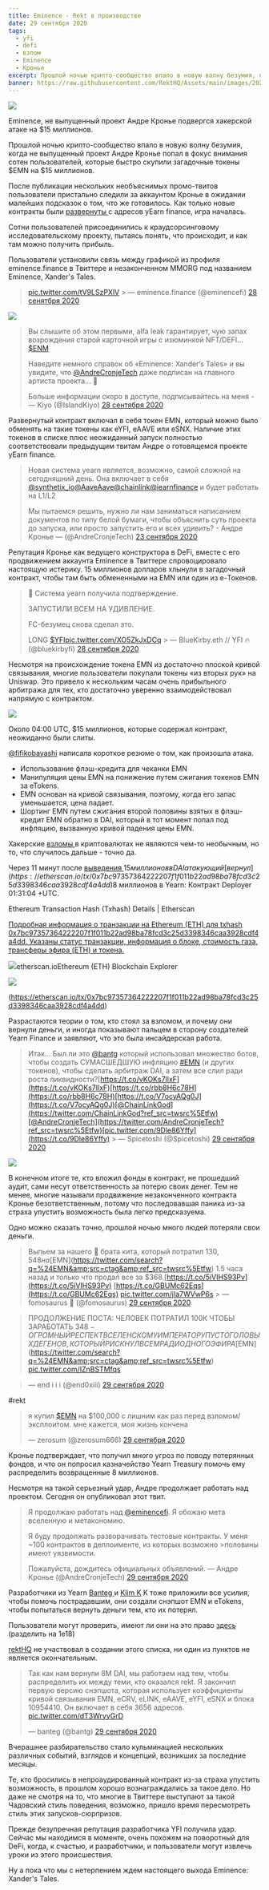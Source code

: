 ```yaml
---
title: Eminence - Rekt в производстве
date: 29 сентября 2020
tags:
  - yfi
  - defi
  - взлом
  - Eminence
  - Кронье
excerpt: Прошлой ночью крипто-сообщество впало в новую волну безумия, когда не выпущенный проект Андре Кронье попал в фокус внимания сотен пользователей, которые быстро скупили загадочные токены $EMN на $15 миллионов.
banner: https://raw.githubusercontent.com/RektHQ/Assets/main/images/2020/12/tease.jpg
---
```


![](https://raw.githubusercontent.com/RektHQ/Assets/main/images/2020/12/tease.jpg)

Eminence, не выпущенный проект Андре Кронье подвергся хакерской атаке на $15 миллионов.

Прошлой ночью крипто-сообщество впало в новую волну безумия, когда не выпущенный проект Андре Кронье попал в фокус внимания сотен пользователей, которые быстро скупили загадочные токены $EMN на $15 миллионов.

После публикации нескольких необъяснимых промо-твитов пользователи пристально следили за аккаунтом Кронье в ожидании малейших подсказок о том, что же готовилось. Как только новые контракты были [развернуты ](https://etherscan.io/address/0x2d407ddb06311396fe14d4b49da5f0471447d45c#tokentxns.)с адресов yEarn finance, игра началась.

Сотни пользователей присоединились к краудсорсинговому исследовательскому проекту, пытаясь понять, что происходит, и как там можно получить прибыль.

Пользователи установили связь между графикой из профиля eminence.finance в Твиттере и незаконченном MMORG под названием Eminence, Xander's Tales.

> [pic.twitter.com/tV9LSzPXlV](https://t.co/tV9LSzPXlV) > &mdash; eminence.finance (@eminencefi) [28 сенятбря 2020](https://twitter.com/eminencefi/status/1310628912339316736?ref_src=twsrc%5Etfw)

![](https://raw.githubusercontent.com/RektHQ/Assets/main/images/2020/09/xanders.png)

> Вы слышите об этом первыми, alfa leak гарантирует, чую запах возрождения старой карточной игры с изюминкой NFT/DEFI... [$ENM](https://twitter.com/search?q=%24ENM&src=ctag&ref_src=twsrc%5Etfw)
>
>Наведите немного справок об «Eminence: Xander’s Tales» и вы увидите, что [@AndreCronjeTech](https://twitter.com/AndreCronjeTech?ref_src=twsrc%5Etfw) даже подписан на главного артиста проекта... 👀
>
> Больше информации скоро в доступе, подписывайтесь на меня -  
> &mdash; Kiyo (@IslandKiyo) [28 сентября 2020](https://twitter.com/IslandKiyo/status/1310709943062888455?ref_src=twsrc%5Etfw)

Развернутый контракт включал в себя токен EMN, который можно было обменять на такие токены как eYFI, eAAVE или eSNX. Наличие этих токенов в списке плюс неожиданный запуск полностью соответствовали предыдущим твитам Андре о готовящемся проекте yEarn finance.

> Новая система yearn является, возможно, самой сложной на сегодняшний день. Она включает в себя [@synthetix_io](https://twitter.com/synthetix_io?ref_src=twsrc%5Etfw)[@AaveAave](https://twitter.com/AaveAave?ref_src=twsrc%5Etfw)[@chainlink](https://twitter.com/chainlink?ref_src=twsrc%5Etfw)[@iearnfinance](https://twitter.com/iearnfinance?ref_src=twsrc%5Etfw) и будет работать на L1/L2
>
> Мы пытаемся решить, нужно ли нам заниматься написанием документов по типу белой бумаги, чтобы объяснить суть проекта до запуска, или просто запустить его и всех удивить? - Андре Кронье
> &mdash; (@AndreCronjeTech) [23 сентября 2020](https://twitter.com/AndreCronjeTech/status/1308812154527780865?ref_src=twsrc%5Etfw)

Репутация Кронье как ведущего конструктора в DeFi, вместе с его продвижением аккаунта Eminence в Твиттере спровоцировало настоящую истерику. 15 миллионов долларов хлынули в загадочный контракт, чтобы там быть обмененными на EMN или один из e-Токенов. 

> 🚨 Система yearn получила подтверждение.
>
> ЗАПУСТИЛИ ВСЕМ НА УДИВЛЕНИЕ.
>
> FC-безумец снова сделал это.
>
> LONG [$YFI](https://twitter.com/search?q=%24YFI&src=ctag&ref_src=twsrc%5Etfw)[pic.twitter.com/XO5ZkJxDCq](https://t.co/XO5ZkJxDCq) > &mdash; BlueKirby.eth // YFI 🔥 (@bluekirbyfi) [28 сентября 2020](https://twitter.com/bluekirbyfi/status/1310708762643181575?ref_src=twsrc%5Etfw)

Несмотря на происхождение токена EMN из достаточно плоской кривой связывания, многие пользователи покупали токены «из вторых рук» на Uniswap. Это привело к нескольким часам очень прибыльного арбитража для тех, кто достаточно уверенно взаимодействовал напрямую с контрактом.

![](https://raw.githubusercontent.com/RektHQ/Assets/main/images/2020/09/image.png)

Около 04:00 UTC, $15 миллионов, которые содержал контракт, неожиданно были слиты.

[@fifikobayashi](https://twitter.com/fifikobayashi/status/1310929902946852864?s=20) написала короткое резюме о том, как произошла атака.

- Использование флэш-кредита для чеканки EMN
- Манипуляция цены EMN на понижение путем сжигания токенов EMN за eTokens.
- EMN основан на кривой связывания, поэтому, когда его запас уменьшается, цена падает.
- Шортинг EMN путем сжигания второй половины взятых в флэш-кредит EMN обратно в DAI, который в тот момент попал под инфляцию, вызванную кривой падения цены EMN. 

Хакерские [взломы ](/epic-hack-homie/)в криптовалютах не являются чем-то необычным, но то, что случилось дальше - точно да.

Через 11 минут после [выведения ](https://etherscan.io/address/0x223034edbe95823c1160c16f26e3000315171ca9#tokentxns)$15 миллионов в DAI атакующий [вернул](https://etherscan.io/tx/0x7bc97357364222207f1f011b22ad98ba78fcd3c25d3398346caa3928cdf4a4dd)$8 миллионов в Yearn: Контракт Deployer 01:31:04 +UTC.

Ethereum Transaction Hash (Txhash) Details | Etherscan

[Подробная информация о транзакции на Ethereum (ETH) для txhash 0x7bc97357364222207f1f011b22ad98ba78fcd3c25d3398346caa3928cdf4a4dd. Указаны статус транзакции, информация о блоке, стоимость газа, трансферы эфира (ETH) и токена.](https://etherscan.io/tx/0x7bc97357364222207f1f011b22ad98ba78fcd3c25d3398346caa3928cdf4a4dd)

![](https://etherscan.io/images/favicon3.ico)etherscan.ioEthereum (ETH) Blockchain Explorer

![](https://etherscan.io/images/brandassets/etherscan-logo-circle.png)

(https://etherscan.io/tx/0x7bc97357364222207f1f011b22ad98ba78fcd3c25d3398346caa3928cdf4a4dd)

Разрастаются теории о том, кто стоял за взломом, и почему они вернули деньги, и иногда показывают пальцем в сторону создателей Yearn Finance и заявляют, что это была инсайдерская работа.

> Итак... Был ли это [@bantg](https://twitter.com/bantg?ref_src=twsrc%5Etfw) который использовал множество ботов, чтобы создать СУМАСШЕДШУЮ инфляцию [#EMN](https://twitter.com/hashtag/EMN?src=hash&ref_src=twsrc%5Etfw) (и других токенов), чтобы сделать арбитраж DAI, а затем все слил ради роста ликвидности?[https://t.co/vKOKs7IlxF](https://t.co/vKOKs7IlxF)[https://t.co/rbb8H6c78H](https://t.co/rbb8H6c78H)[https://t.co/V7ocyAQg0J](https://t.co/V7ocyAQg0J)[@ChainLinkGod](https://twitter.com/ChainLinkGod?ref_src=twsrc%5Etfw)[@AndreCronjeTech](https://twitter.com/AndreCronjeTech?ref_src=twsrc%5Etfw)[pic.twitter.com/9Dle86Yffy](https://t.co/9Dle86Yffy) > &mdash; Spicetoshi (@Spicetoshi) [29 сентября 2020](https://twitter.com/Spicetoshi/status/1310884921783787522?ref_src=twsrc%5Etfw)

![](https://raw.githubusercontent.com/RektHQ/Assets/main/images/2020/09/andrechan.jpg)

В конечном итоге те, кто вложил фонды в контракт, не прошедший аудит, сами несут ответственность за потерю своих денег. Тем не менее, многие называли продвижение незаконченного контракта Кронье безответственным, потому что последовавшая паника из-за страха упустить возможность была легко предсказуема. 

Одно можно сказать точно, прошлой ночью много людей потеряли свои деньги.

> Выпьем за нашего 🐋 брата кита, который потратил $130,548 на [$EMN](https://twitter.com/search?q=%24EMN&amp;src=ctag&amp;ref_src=twsrc%5Etfw) 1.5 часа назад и только что продал все за $368.[https://t.co/5iVIHS93Pv](https://t.co/5iVIHS93Pv) [https://t.co/GBUMc62Eqs](https://t.co/GBUMc62Eqs)  [pic.twitter.com/jIa7WVwP6s](https://t.co/jIa7WVwP6s) > &mdash; fomosaurus 🦖 (@fomosaurus) [29 сентября 2020](https://twitter.com/fomosaurus/status/1310761830353186816?ref_src=twsrc%5Etfw)

> ПРОДОЛЖЕНИЕ ПОСТА: ЧЕЛОВЕК ПОТРАТИЛ 100К ЧТОБЫ ЗАРАБОТАТЬ $348 - ОГРОМНЫЙ РЕСПЕКТ ВСЕЛЕНСКОМУ ИМПЕРАТОРУ ПУСТОГОЛОВЫХ ДЕГЕНОВ, КОТОРЫЙ РИСКНУЛ ВСЕМ РАДИ ОДНОГО ЭФИРА [$EMN](https://twitter.com/search?q=%24EMN&amp;src=ctag&amp;ref_src=twsrc%5Etfw) [pic.twitter.com/IZnBSTMfqs](https://t.co/IZnBSTMfqs)

> &mdash; end i i i (@end0xiii) [29 сентября 2020](https://twitter.com/end0xiii/status/1310777947545051136?ref_src=twsrc%5Etfw)

#rekt

> я купил [$EMN](https://twitter.com/search?q=%24EMN&amp;src=ctag&amp;ref_src=twsrc%5Etfw) на $100,000 с лишним как раз перед взломом/эксплоитом. мне кажется, моя жизнь кончена
> 
> &mdash; zerosum (@zerosum666) [29 сентября 2020](https://twitter.com/zerosum666/status/1310757909756891136?ref_src=twsrc%5Etfw)

Кронье подтверждает, что получил много угроз по поводу потерянных фондов, и что он попросил казначейство Yearn Treasury помочь ему распределить возвращенные 8 миллионов.

Несмотря на такой серьезный удар, Андре продолжает работать над проектом. Сегодня он опубликовал этот твит.

> Я продолжаю работать над [@eminencefi](https://twitter.com/eminencefi?ref_src=twsrc%5Etfw). Я обожаю мета вселенную и метакономию.
>
> Я буду продолжать разворачивать тестовые контракты. У меня  ~100 контрактов в деплоименте, из которых возможно >половины имеют уязвимости.
>
> Пожалуйста, дождитесь официальных объявлений.
> &mdash; Андре Кронье (@AndreCronjeTech) [29 сентября 2020](https://twitter.com/AndreCronjeTech/status/1310802116391428097?ref_src=twsrc%5Etfw)

Разработчики из Yearn [Banteg ](https://twitter.com/bantg)и [Klim K](https://twitter.com/milkyklim) K тоже приложили все усилия, чтобы помочь пострадавшим, они создали снэпшот  EMN и eTokens, чтобы попытаться вернуть деньги тем, кто их потерял.

Пользователи могут проверить, имеют ли они на это право [здесь ](https://gist.github.com/banteg/2ec7b0aec54267adf7d98136eee07cd9)(разделить на 1e18)

[rektHQ](https://twitter.com/RektHQ) не участвовал в создании этого списка, ни один из пунктов не является окончательным.

> Так как нам вернули 8М DAI, мы работаем над тем, чтобы распределить их между теми, кто оказался rekt. Я закончил первую версию снэпшота, которая использует коэффициенты кривой связывания EMN, eCRV, eLINK, eAAVE, eYFI, eSNX и блока 10954410. Он включает в себя 3656 адресов. [pic.twitter.com/dT3WryyGrD](https://t.co/dT3WryyGrD) 
> 
> &mdash; banteg (@bantg) [29 сентября 2020](https://twitter.com/bantg/status/1310823410289836032?ref_src=twsrc%5Etfw)

Вчерашнее разбирательство стало кульминацией нескольких различных событий, взглядов и концепций, возникших за последние месяцы.

Те, кто бросились в непроаудированный контракт из-за страха упустить возможность, в прошлом хорошо вознаграждались за такое дело. Но даже не смотря на то, что многие в Твиттере выступают за такой Чадовский стиль поведения, возможно, пришло время пересмотреть стиль этих запусков-сюрпризов.

Прежде безупречная репутация разработчика YFI получила удар. Сейчас мы находимся в моменте, очень похожем на поворотный для DeFi, когда, к счастью, и разработчики, и пользователи могут извлечь уроки из этого происшествия.

Ну а пока что мы с нетерпением ждем настоящего выхода Eminence: Xander's Tales.
